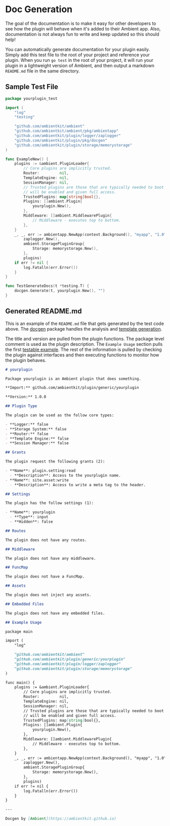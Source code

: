 # Doc Generation

The goal of the documentation is to make it easy for other developers to see how the plugin will behave when it's added to their Ambient app. Also, documentation is not always fun to write and keep updated so this should help!

You can automatically generate documentation for your plugin easily. Simply add this test file to the root of your project and reference your plugin. When you run `go test` in the root of your project, it will run your plugin in a lightweight version of Ambient, and then output a markdown `README.md` file in the same directory.


## Sample Test File

```go title="yourplugin_test.go"
package yourplugin_test

import (
	"log"
	"testing"

	"github.com/ambientkit/ambient"
	"github.com/ambientkit/ambient/pkg/ambientapp"
	"github.com/ambientkit/plugin/logger/zaplogger"
	"github.com/ambientkit/plugin/pkg/docgen"
	"github.com/ambientkit/plugin/storage/memorystorage"
)

func ExampleNew() {
	plugins := &ambient.PluginLoader{
		// Core plugins are implicitly trusted.
		Router:         nil,
		TemplateEngine: nil,
		SessionManager: nil,
		// Trusted plugins are those that are typically needed to boot so they
		// will be enabled and given full access.
		TrustedPlugins: map[string]bool{},
		Plugins: []ambient.Plugin{
			yourplugin.New(),
		},
		Middleware: []ambient.MiddlewarePlugin{
			// Middleware - executes top to bottom.
		},
	}
	_, _, err := ambientapp.NewApp(context.Background(), "myapp", "1.0",
		zaplogger.New(),
		ambient.StoragePluginGroup{
			Storage: memorystorage.New(),
		},
		plugins)
	if err != nil {
		log.Fatalln(err.Error())
	}
}

func TestGenerateDocs(t *testing.T) {
	docgen.Generate(t, yourplugin.New(), "")
}

```

## Generated README.md

This is an example of the `README.md` file that gets generated by the test code above. The [docgen](https://github.com/ambientkit/plugin/tree/main/pkg/docgen) package handles the analysis and [template generation](https://github.com/ambientkit/plugin/blob/main/pkg/docgen/template.tmpl).

The title and version are pulled from the plugin functions. The package level comment is used as the plugin description. The `Example Usage` section pulls the first [testable example](https://go.dev/blog/examples). The rest of the information is pulled by checking the plugin against interfaces and then executing functions to monitor how the plugin behaves.

```md title="README.md"
# yourplugin

Package yourplugin is an Ambient plugin that does something.

**Import:** github.com/ambientkit/plugin/generic/yourplugin

**Version:** 1.0.0

## Plugin Type

The plugin can be used as the follow core types:

- **Logger:** false
- **Storage System:** false
- **Router:** false
- **Template Engine:** false
- **Session Manager:** false

## Grants

The plugin request the following grants (2):

- **Name**: plugin.setting:read
  - **Description**: Access to the yourplugin name.
- **Name**: site.asset:write
  - **Description**: Access to write a meta tag to the header.

## Settings

The plugin has the follow settings (1):

- **Name**: yourplugin
  - **Type**: input
  - **Hidden**: false

## Routes

The plugin does not have any routes.

## Middleware

The plugin does not have any middleware.

## FuncMap

The plugin does not have a FuncMap.

## Assets

The plugin does not inject any assets.

## Embedded Files

The plugin does not have any embedded files.

## Example Usage

package main

import (
	"log"

	"github.com/ambientkit/ambient"
	"github.com/ambientkit/plugin/generic/yourplugin"
	"github.com/ambientkit/plugin/logger/zaplogger"
	"github.com/ambientkit/plugin/storage/memorystorage"
)

func main() {
	plugins := &ambient.PluginLoader{
		// Core plugins are implicitly trusted.
		Router:         nil,
		TemplateEngine: nil,
		SessionManager: nil,
		// Trusted plugins are those that are typically needed to boot so they
		// will be enabled and given full access.
		TrustedPlugins: map[string]bool{},
		Plugins: []ambient.Plugin{
			yourplugin.New(),
		},
		Middleware: []ambient.MiddlewarePlugin{
			// Middleware - executes top to bottom.
		},
	}
	_, _, err := ambientapp.NewApp(context.Background(), "myapp", "1.0",
		zaplogger.New(),
		ambient.StoragePluginGroup{
			Storage: memorystorage.New(),
		},
		plugins)
	if err != nil {
		log.Fatalln(err.Error())
	}
}

---

Docgen by [Ambient](https://ambientkit.github.io)
```